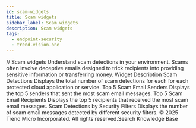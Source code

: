 ```yaml
---
id: scam-widgets
title: Scam widgets
sidebar_label: Scam widgets
description: Scam widgets
tags:
  - endpoint-security
  - trend-vision-one
---
```


/*<![CDATA[*/ $('#title').html($('meta[name=map-description]').attr('content')); /*]]>*/ Scam widgets Understand scam detections in your environment. Scams often involve deceptive emails designed to trick recipients into providing sensitive information or transferring money. Widget Description Scam Detections Displays the total number of scam detections for each for each protected cloud application or service. Top 5 Scam Email Senders Displays the top 5 senders that sent the most scam email messages. Top 5 Scam Email Recipients Displays the top 5 recipients that received the most scam email messages. Scam Detections by Security Filters Displays the number of scam email messages detected by different security filters. © 2025 Trend Micro Incorporated. All rights reserved.Search Knowledge Base